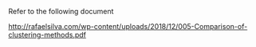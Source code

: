 Refer to the following document

http://rafaelsilva.com/wp-content/uploads/2018/12/005-Comparison-of-clustering-methods.pdf
